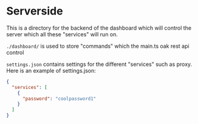 # Serverside

This is a directory for the backend of the dashboard which will control the server which all these "services" will run on.

`./dashboard/` is used to store "commands" which the main.ts oak rest api control

`settings.json` contains settings for the different "services" such as proxy.
Here is an example of settings.json:

```json
{
  "services": [
    {
      "password": "coolpassword1"
    }
  ]
}
```
